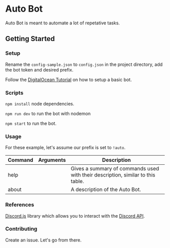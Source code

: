 # Auto Bot

Auto Bot is meant to automate a lot of repetative tasks.

## Getting Started

### Setup

Rename the ```config-sample.json``` to ```config.json``` in the project directory, add the bot token and desired prefix.    

Follow the [DigitalOcean Tutorial](https://www.digitalocean.com/community/tutorials/how-to-build-a-discord-bot-with-node-js) on how to setup a basic bot.

### Scripts

```npm install``` node dependencies.      

```npm run dev``` to run the bot with nodemon    

```npm start``` to run the bot.

### Usage

For these example, let's assume our prefix is set to ```!auto```.    

Command | Arguments | Description
------- | --------- | --------
help | | Gives a summary of commands used with their description, similar to this table.
about | | A description of the Auto Bot.

### References

[Discord.js](https://discord.js.org) library which allows you to interact with the [Discord API](https://discord.com/developers/docs/intro).

### Contributing

Create an issue. Let's go from there.